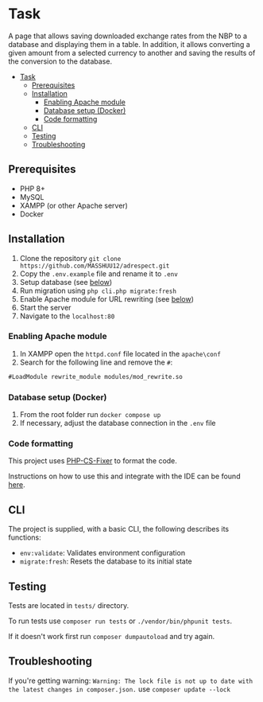 # Task

A page that allows saving downloaded exchange rates from the NBP to a database and displaying them in a table.
In addition, it allows converting a given amount from a selected currency to another and saving the results of the
conversion to the database.

<!-- TOC -->

* [Task](#task)
    * [Prerequisites](#prerequisites)
    * [Installation](#installation)
        * [Enabling Apache module](#enabling-apache-module)
        * [Database setup (Docker)](#database-setup-docker)
        * [Code formatting](#code-formatting)
    * [CLI](#cli)
    * [Testing](#testing)
    * [Troubleshooting](#troubleshooting)

<!-- TOC -->

## Prerequisites

* PHP 8+
* MySQL
* XAMPP (or other Apache server)
* Docker

## Installation

1. Clone the repository `git clone https://github.com/MASSHUU12/adrespect.git`
2. Copy the `.env.example` file and rename it to `.env`
3. Setup database (see [below](#database-setup-docker))
4. Run migration using `php cli.php migrate:fresh`
5. Enable Apache module for URL rewriting (see [below](#enabling-apache-module))
6. Start the server
7. Navigate to the `localhost:80`

### Enabling Apache module

1. In XAMPP open the `httpd.conf` file located in the `apache\conf`
2. Search for the following line and remove the `#`:

```txt
#LoadModule rewrite_module modules/mod_rewrite.so
```

### Database setup (Docker)

1. From the root folder run `docker compose up`
2. If necessary, adjust the database connection in the `.env` file

### Code formatting

This project uses [PHP-CS-Fixer](https://github.com/PHP-CS-Fixer/PHP-CS-Fixer)
to format the code.

Instructions on how to use this and integrate with the IDE can be
found [here](https://github.com/PHP-CS-Fixer/PHP-CS-Fixer#editor-integration).

## CLI

The project is supplied, with a basic CLI, the following describes its functions:

* `env:validate`: Validates environment configuration
* `migrate:fresh`: Resets the database to its initial state

## Testing

Tests are located in `tests/` directory.

To run tests use `composer run tests` or `./vendor/bin/phpunit tests`.

If it doesn't work first run `composer dumpautoload` and try again.

## Troubleshooting

If you're getting warning:
`Warning: The lock file is not up to date with the latest changes in composer.json.` use `composer update --lock`
